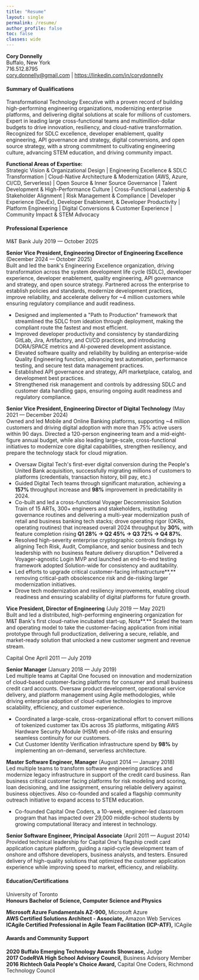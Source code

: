 ```yaml
---
title: "Resume"
layout: single
permalink: /resume/
author_profile: false
toc: false
classes: wide
---
```


**Cory Donnelly**  
Buffalo, New York  
716.512.8795  
cory.donnelly@gmail.com | https://linkedin.com/in/corydonnelly

#### **Summary of Qualifications**

Transformational Technology Executive with a proven record of building high-performing engineering organizations, modernizing enterprise platforms, and delivering digital solutions at scale for millions of customers. Expert in leading large cross-functional teams and multimillion-dollar budgets to drive innovation, resiliency, and cloud-native transformation. Recognized for SDLC excellence, developer enablement, quality engineering, API governance and strategy, digital conversions, and open source strategy, with a strong commitment to cultivating engineering culture, advancing STEM education, and driving community impact.

**Functional Areas of Expertise:**  
Strategic Vision & Organizational Design | Engineering Excellence & SDLC Transformation | Cloud-Native Architecture & Modernization (AWS, Azure, CI/CD, Serverless) | Open Source & Inner Source Governance | Talent Development & High-Performance Culture | Cross-Functional Leadership & Stakeholder Alignment | Risk Management & Compliance | Developer Experience (DevEx), Developer Enablement, & Developer Productivity | Platform Engineering | Digital Conversions & Customer Experience | Community Impact & STEM Advocacy

#### **Professional Experience**

M&T Bank										July 2019 — October 2025

**Senior Vice President, Engineering Director of Engineering Excellence** (December 2024 — October 2025)  
Built and led the bank's Engineering Excellence organization, driving transformation across the system development life cycle (SDLC), developer experience, developer enablement, quality engineering, API governance and strategy, and open source strategy. Partnered across the enterprise to establish policies and standards, modernize development practices, improve reliability, and accelerate delivery for ~4 million customers while ensuring regulatory compliance and audit readiness.

* Designed and implemented a "Path to Production" framework that streamlined the SDLC from ideation through deployment, making the compliant route the fastest and most efficient.  
* Improved developer productivity and consistency by standardizing GitLab, Jira, Artifactory, and CI/CD practices, and introducing DORA/SPACE metrics and AI-powered development assistance.  
* Elevated software quality and reliability by building an enterprise-wide Quality Engineering function, advancing test automation, performance testing, and secure test data management practices.  
* Established API governance and strategy, API marketplace, catalog, and development best practices.  
* Strengthened risk management and controls by addressing SDLC and customer data handling gaps, ensuring ongoing audit readiness and regulatory compliance.

**Senior Vice President, Engineering Director of Digital Technology** (May 2021 — December 2024)  
Owned and led Mobile and Online Banking platforms, supporting ~4 million customers and driving digital adoption with more than 75% active users within 90 days. Directed a 120-person engineering team and a mid-eight-figure annual budget, while also leading large-scale, cross-functional initiatives to modernize core digital capabilities, strengthen resiliency, and prepare the technology stack for cloud migration.

* Oversaw Digital Tech's first-ever digital conversion during the People's United Bank acquisition, successfully migrating millions of customers to platforms (credentials, transaction history, bill pay, etc.)  
* Guided Digital Tech teams through significant maturation, achieving a **157%** throughput increase and **98%** improvement in predictability in 2024.  
* Co-built and led a cross-functional Voyager Decommission Solution Train of 15 ARTs, 300+ engineers and stakeholders, instituting governance routines and delivering a multi-year modernization push of retail and business banking tech stacks; drove operating rigor (OKRs, operating routines) that increased overall 2024 throughput by **30%**, with feature completion rising **Q1 28% → Q2 45% → Q3 72% → Q4 87%**.  
* Resolved high-severity enterprise cryptographic controls findings by aligning Tech Risk, Audit, Compliance, and senior business and tech leadership with no business feature delivery disruption.* Delivered a Voyager-agnostic Login MVP and launched an end-to-end testing framework adopted Solution-wide for consistency and auditability.  
* Led efforts to upgrade critical customer-facing infrastructure**,** removing critical-path obsolescence risk and de-risking larger modernization initiatives.  
* Drove tech modernization and resiliency improvements, enabling cloud readiness and ensuring scalability of digital platforms for future growth.

**Vice President, Director of Engineering** (July 2019 — May 2021)  
Built and led a distributed, high-performing engineering organization for M&T Bank's first cloud-native incubated start-up, Nota**.** Scaled the team and operating model to take the customer-facing application from initial prototype through full productization, delivering a secure, reliable, and market-ready solution that unlocked a new customer segment and revenue stream.

Capital One										April 2011 — July 2019

**Senior Manager** (January 2018 — July 2019)  
Led multiple teams at Capital One focused on innovation and modernization of cloud-based customer-facing platforms for consumer and small business credit card accounts. Oversaw product development, operational service delivery, and platform management using Agile methodologies, while driving enterprise adoption of cloud-native technologies to improve scalability, efficiency, and customer experience.

* Coordinated a large-scale, cross-organizational effort to convert millions of tokenized customer tax IDs across 35 platforms, mitigating AWS Hardware Security Module (HSM) end-of-life risks and ensuring seamless continuity for our customers.  
* Cut Customer Identity Verification infrastructure spend by **98%** by implementing an on-demand, serverless architecture.

**Master Software Engineer, Manager** (August 2014 — January 2018)  
Led multiple teams to transform software engineering practices and modernize legacy infrastructure in support of the credit card business. Ran business critical customer facing platforms for risk modeling and scoring, loan decisioning, and line assignment, ensuring reliable delivery against business objectives. Also co-founded and scaled a flagship community outreach initiative to expand access to STEM education.

* Co-founded Capital One Coders, a 10-week, engineer-led classroom program that has impacted over 29,000 middle-school students by growing computational literacy and interest in technology.

**Senior Software Engineer, Principal Associate** (April 2011 — August 2014)  
Provided technical leadership for Capital One's flagship credit card application capture platform, guiding a rapid-cycle development team of onshore and offshore developers, business analysts, and testers. Ensured delivery of high-quality solutions that optimized the customer application experience while improving speed to market, efficiency, and reliability.

#### **Education/Certifications**

University of Toronto  
**Honours Bachelor of Science, Computer Science and Physics**

**Microsoft Azure Fundamentals AZ-900,** Microsoft Azure  
**AWS Certified Solutions Architect - Associate,** Amazon Web Services  
**ICAgile Certified Professional in Agile Team Facilitation (ICP-ATF),** ICAgile

#### **Awards and Community Support**

**2020 Buffalo Emerging Technology Awards Showcase,** Judge  
**2017 CodeRVA High School Advisory Council,** Business Advisory Member  
**2016 Richtech Gala People's Choice Award,** Capital One Coders, Richmond Technology Council
